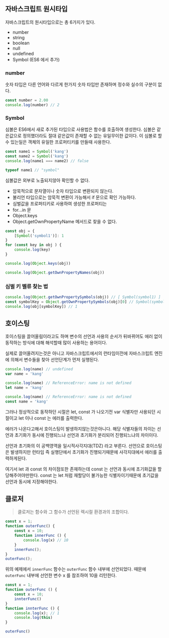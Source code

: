 ## 자바스크립트 원시타입
자바스크립트의 원시타입으로는 총 6가지가 있다.
- number
- string
- boolean
- null
- undefined
- Symbol (ES6 에서 추가)

### number
숫자 타입은 다른 언어와 다르게 한가지 숫자 타입만 존재하며 정수와 실수의 구분이 없다.
```js
const number = 2.00
console.log(number) // 2
```

### Symbol
심볼은 ES6에서 새로 추가된 타입으로 사용법은 함수를 호출하여 생성한다. 심볼은 같은값으로 정의했더라도 절대 같은값이 존재할 수 없는 유일무이한 값이다. 이 심볼로 할 수 있는일은 객체의 유일한 프로퍼티키를 만들때 사용한다.
```js
const name1 = Symbol('kang')
const name2 = Symbol('kang')
console.log(name1 === name2) // false

typeof name1 // "symbol"
```
심볼값은 외부로 노출되지않아 확인할 수 없다.

- 암묵적으로 문자열이나 숫자 타입으로 변환되지 않는다.
- 불리언 타입으로는 암묵적 변환이 가능해서 if 문으로 확인 가능하다.
- 심벌값을 프로퍼티키로 사용하여 생성한 프로퍼티는
- for...in 문 
- Object.keys
- Object.getOwnPropertyName 메서드로 찾을 수 없다.

```js
const obj = {
    [Symbol('symbol1')]: 1
}
for (const key in obj ) {
    console.log(key)
}

console.log(Object.keys(obj))

console.log(Object.getOwnPropertyNames(obj))
```

### 심벌 키 벨류 찾는 법
```js
console.log(Object.getOwnPropertySymbols(obj)) // [ Symbol(symbol1) ]
const symbolKey = Object.getOwnPropertySymbols(obj)[0] // Symbol(symbol1)
console.log(obj[symbolKey]) // 1
```

## 호이스팅
호이스팅을 끌어올림이라고도 하며 변수의 선언과 사용의 순서가 뒤바뀌어도 에러 없이 동작하는 방식에 대해 해석할때 많이 사용하는 용어이다.
  
실제로 끌어올려지는것은 아니고 자바스크립트에서의 런타임이전에 자바스크립트 엔진에 의해서 변수들을 찾아 선언단계가 먼저 실행된다.

```js
console.log(name) // undefined
var name = 'kang'
```

```js
console.log(name) // ReferenceError: name is not defined
let name = 'kang'
```

```js
console.log(name) // ReferenceError: name is not defined
const name = 'kang'
```

그러나 정상적으로 동작하던 시절은 let, const 가 나오기전 var 식별자만 사용되던 시절이고 let 이나 const 는 에러를 출력한다. 
  
에러가 나온다고해서 호이스팅이 발생하지않는것은아니다. 해당 식별자들의 차이는 선언과 초기화가 동시에 진행되느냐 선언과 초기화가 분리되어 진행되느냐의 차이이다.
  
선언과 초기화의 이 공백영역을 일시적사각지대(TDZ) 라고 부른다. 선언으로 호이스팅은 발생하지만 런타임 즉 실행단에서 초기화가 진행되기때문에 사각지대에서 에러를 출력하게된다.
  
여기서 let 과 const 의 차이점또한 존재하는데 const 는 선언과 동시에 초기화값을 할당해주어야만한다. const 는 let 처럼 재할당이 불가능한 식별자이기때문에 초기값을 선언과 동시에 지정해야한다.

## 클로저
> 클로저는 함수와 그 함수가 선언된 렉시컬 환경과의 조합이다.
```js
const x = 1;
function outerFunc() {
    const x = 10;
    function innerFunc () {
        console.log(x) // 10
    }
    innerFunc();
}
outerFunc();
```

위의 예제에서 `innerFunc` 함수는 `outerFunc` 함수 내부에 선언되었다. 때문에 `outerFunc` 내부에 선언한 변수 x 를 참조하여 10을 리턴한다.

```js
const x = 1;
function outerFunc () {
    const x = 10;
    innterFunc()
}
function innterFunc () {
    console.log(x); // 1
    console.log(this)
}

outerFunc()
```

